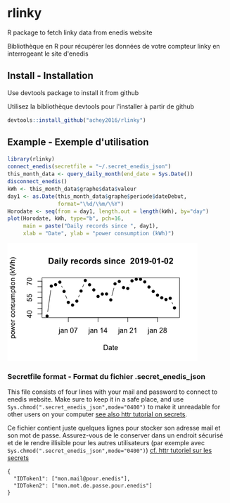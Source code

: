# rlinky

R package to fetch linky data from enedis website 

Bibliothèque en R pour récupérer les données de votre compteur linky en interrogeant le site d'enedis

## Install - Installation

Use devtools package to install it from github 

Utilisez la bibliothèque devtools pour l'installer à partir de github

```r
devtools::install_github("achey2016/rlinky")
```

## Example - Exemple d'utilisation

```r
library(rlinky)
connect_enedis(secretfile = "~/.secret_enedis_json")
this_month_data <- query_daily_month(end_date = Sys.Date())
disconnect_enedis()
kWh <- this_month_data$graphe$data$valeur
day1 <- as.Date(this_month_data$graphe$periode$dateDebut, 
                format="\%d/\%m/\%Y")
Horodate <- seq(from = day1, length.out = length(kWh), by="day")
plot(Horodate, kWh, type="b", pch=16,
     main = paste("Daily records since ", day1),
     xlab = "Date", ylab = "power consumption (kWh)")
```

![](man/figures/power20190201.png)


### Secretfile format - Format du fichier .secret_enedis_json

This file consists of four lines with your mail and password to connect to enedis website.
Make sure to keep it in a safe place, and use `Sys.chmod(".secret_enedis_json",mode="0400")` to make it unreadable for other users on your computer [see also httr tutorial on secrets](https://cran.r-project.org/web/packages/httr/vignettes/secrets.html). 

Ce fichier contient juste quelques lignes pour stocker son adresse mail et son mot de passe. Assurez-vous de le conserver dans un endroit sécurisé et de le rendre illisible pour les autres utilisateurs (par exemple avec `Sys.chmod(".secret_enedis_json",mode="0400")`) [cf. httr tutoriel sur les secrets](https://cran.r-project.org/web/packages/httr/vignettes/secrets.html)

```
{
  "IDToken1": ["mon.mail@pour.enedis"],
  "IDToken2": ["mon.mot.de.passe.pour.enedis"]
}
```
